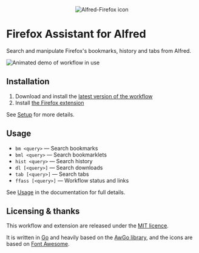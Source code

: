 <div align="center">
  <img src="https://github.com/deanishe/alfred-firefox/blob/master/icon.png" alt="Alfred-Firefox icon" title="Alfred-Firefox icon"/>
</div>

Firefox Assistant for Alfred
============================

Search and manipulate Firefox's bookmarks, history and tabs from Alfred.

![Animated demo of workflow in use][demo]


Installation
------------

1. Download and install the [latest version of the workflow][workflow]
2. Install [the Firefox extension][addon]

See [Setup][setup] for more details.


Usage
-----

- `bm <query>` — Search bookmarks
- `bml <query>` — Search bookmarklets
- `hist <query>` — Search history
- `dl [<query>]` — Search downloads
- `tab [<query>]` — Search tabs
- `ffass [<query>]` — Workflow status and links

See [Usage][usage] in the documentation for full details.


Licensing & thanks
------------------

This workflow and extension are released under the [MIT licence][licence].

It is written in [Go][go] and heavily based on the [AwGo library][awgo], and the icons are based on [Font Awesome][fontawesome].


[addon]: https://addons.mozilla.org/en-US/firefox/addon/alfred-launcher-integration/
[licence]: https://github.com/deanishe/alfred-firefox/blob/master/LICENCE.txt
[workflow]: https://github.com/deanishe/alfred-firefox/releases/latest
[demo]: https://github.com/deanishe/alfred-firefox/blob/master/demo.gif
[usage]: https://github.com/deanishe/alfred-firefox/blob/master/doc/usage.md
[setup]: https://github.com/deanishe/alfred-firefox/blob/master/doc/setup.md
[go]: https://golang.org
[awgo]: https://github.com/deanishe/awgo
[fontawesome]: https://fontawesome.com/

